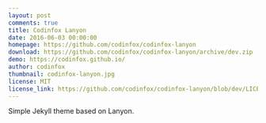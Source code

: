 ```yaml
---
layout: post
comments: true
title: Codinfox Lanyon
date: 2016-06-03 00:00:00
homepage: https://github.com/codinfox/codinfox-lanyon
download: https://github.com/codinfox/codinfox-lanyon/archive/dev.zip
demo: https://codinfox.github.io/
author: codinfox
thumbnail: codinfox-lanyon.jpg
license: MIT
license_link: https://github.com/codinfox/codinfox-lanyon/blob/dev/LICENSE.md
---
```


Simple Jekyll theme based on Lanyon.

